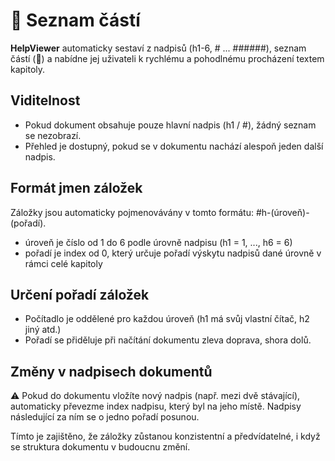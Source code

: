 # 🔖 Seznam částí

**HelpViewer** automaticky sestaví z nadpisů (h1-6, # ... ######), seznam částí (🔖) a nabídne jej uživateli k rychlému a pohodlnému procházení textem kapitoly. 

## Viditelnost
- Pokud dokument obsahuje pouze hlavní nadpis (h1 / #), žádný seznam se nezobrazí.
- Přehled je dostupný, pokud se v dokumentu nachází alespoň jeden další nadpis.

## Formát jmen záložek

Záložky jsou automaticky pojmenovávány v tomto formátu: #h-(úroveň)-(pořadí).
  - úroveň je číslo od 1 do 6 podle úrovně nadpisu (h1 = 1, ..., h6 = 6)
  - pořadí je index od 0, který určuje pořadí výskytu nadpisů dané úrovně v rámci celé kapitoly

## Určení pořadí záložek

- Počítadlo je oddělené pro každou úroveň (h1 má svůj vlastní čítač, h2 jiný atd.)
- Pořadí se přiděluje při načítání dokumentu zleva doprava, shora dolů.

## Změny v nadpisech dokumentů

⚠️ Pokud do dokumentu vložíte nový nadpis (např. mezi dvě stávající), automaticky převezme index nadpisu, který byl na jeho místě. Nadpisy následující za ním se o jedno pořadí posunou.

Tímto je zajištěno, že záložky zůstanou konzistentní a předvídatelné, i když se struktura dokumentu v budoucnu změní.
